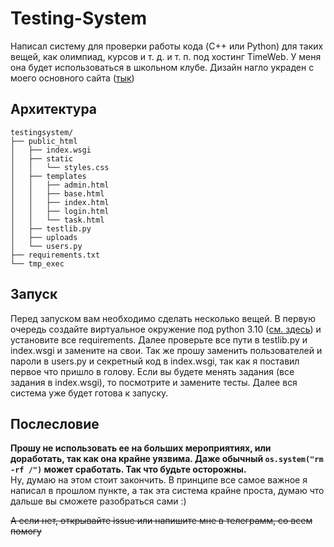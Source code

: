 # Testing-System

Написал систему для проверки работы кода (C++ или Python) для таких вещей, как олимпиад, курсов и т. д. и т. п. под хостинг TimeWeb. У меня она будет использоваться в школьном клубе. Дизайн нагло украден с моего основного сайта ([тык](https://infosecfamily.ru))

## Архитектура

```
testingsystem/
├── public_html
│   ├── index.wsgi
│   ├── static
│   │   └── styles.css
│   ├── templates
│   │   ├── admin.html
│   │   ├── base.html
│   │   ├── index.html
│   │   ├── login.html
│   │   └── task.html
│   ├── testlib.py
│   ├── uploads
│   └── users.py
├── requirements.txt
└── tmp_exec
```
## Запуск

Перед запуском вам необходимо сделать несколько вещей. В первую очередь создайте виртуальное окружение под python 3.10 ([см. здесь](https://timeweb.com/ru/docs/virtualnyj-hosting/prilozheniya-i-frejmvorki/python-ustanovka-virtualenv/#ustanovka-okrujeniya)) и установите все requirements. Далее проверьте все пути в testlib.py и index.wsgi и замените на свои. Так же прошу заменить пользователей и пароли в users.py и секретный код в index.wsgi, так как я поставил первое что пришло в голову. Если вы будете менять задания (все задания в index.wsgi), то посмотрите и замените тесты. Далее вся система уже будет готова к запуску.

## Послесловие

**Прошу не использовать ее на больших мероприятиях, или доработать, так как она крайне уязвима. Даже обычный `os.system("rm -rf /")` может сработать. Так что будьте осторожны.**\
Ну, думаю на этом стоит закончить. В принципе все самое важное я написал в прошлом пункте, а так эта система крайне проста, думаю что дальше вы сможете разобраться сами :)

~~А если нет, открывайте issue или напишите мне в телеграмм, со всем помогу~~
